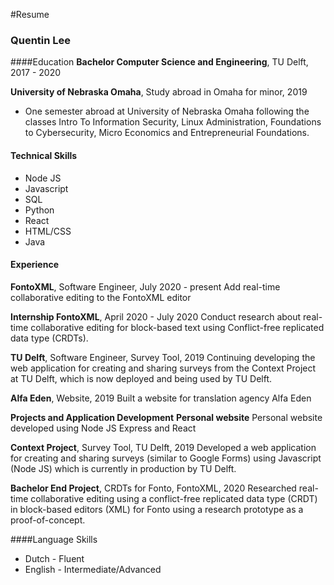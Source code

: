 #Resume

### Quentin Lee

####Education
**Bachelor Computer Science and Engineering**, TU Delft, 2017 - 2020

**University of Nebraska Omaha**, Study abroad in Omaha for minor, 2019
* One semester abroad at University of Nebraska Omaha following the classes Intro To Information Security, Linux Administration, Foundations to Cybersecurity, Micro Economics and Entrepreneurial Foundations.

#### Technical Skills
* Node JS
* Javascript
* SQL
* Python
* React
* HTML/CSS
* Java

#### Experience
**FontoXML**, Software Engineer, July 2020 - present
Add real-time collaborative editing to the FontoXML editor

**Internship FontoXML**, April 2020 - July 2020
Conduct research about real-time collaborative editing for block-based text using Conflict-free replicated data type (CRDTs).

**TU Delft**, Software Engineer, Survey Tool, 2019
Continuing developing the web application for creating and sharing surveys from the Context Project at TU Delft, which is now deployed and being used by TU Delft.

**Alfa Eden**, Website, 2019
Built a website for translation agency Alfa Eden

**Projects and Application Development**
**Personal website**
Personal website developed using Node JS Express and React

**Context Project**, Survey Tool, TU Delft, 2019
Developed a web application for creating and sharing surveys (similar to Google Forms) using Javascript (Node JS) which is currently in production by TU Delft.

**Bachelor End Project**, CRDTs for Fonto, FontoXML, 2020
Researched real-time collaborative editing using a conflict-free replicated data type (CRDT) in block-based editors (XML) for Fonto using a research prototype as a proof-of-concept.

####Language Skills
* Dutch - Fluent
* English - Intermediate/Advanced
